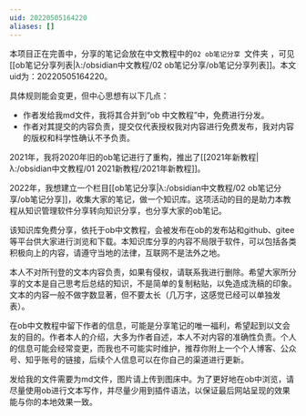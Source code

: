 ```yaml
---
uid: 20220505164220
aliases: []
---
```

本项目正在完善中，分享的笔记会放在中文教程中的`02 ob笔记分享 `文件夹 ，可见[[ob笔记分享列表|λ:/obsidian中文教程/02 ob笔记分享/ob笔记分享列表]]。本文uid为：20220505164220。

具体规则能会变更，但中心思想有以下几点：
- 作者发给我md文件，我将其合并到“ob 中文教程”中，免费进行分发。
- 作者对其提交的内容负责，提交仅代表授权我对内容进行免费发布，我对内容的版权和科学性确认不予负责。

2021年，我将2020年旧的ob笔记进行了重构，推出了[[2021年新教程|λ:/obsidian中文教程/01 2021新教程/2021年新教程]]。

2022年，我想建立一个栏目[[ob笔记分享|λ:/obsidian中文教程/02 ob笔记分享/ob笔记分享]]，收集大家的笔记，做一个知识库。这项活动的目的是助力本教程从知识管理软件分享转向知识分享，也分享大家的ob笔记。

该知识库免费分享，依托于ob中文教程，会被发布在ob的发布站和github、gitee等平台供大家进行浏览和下载。本知识库分享的内容不局限于软件，可以包括各类积极向上的内容，请遵守当地的法律，互联网不是法外之地。

本人不对所刊登的文本内容负责，如果有侵权，请联系我进行删除。希望大家所分享的文本是自己思考后总结的知识，不是简单的复制粘贴，以免造成洗稿的印象。文本的内容一般不做字数显著，但不要太长（几万字，这感觉已经可以单独发表）。

在ob中文教程中留下作者的信息，可能是分享笔记的唯一福利，希望起到以文会友的目的。作者本人的介绍，大多为作者自述，本人不对内容的准确性负责。个人的信息可能会经常变更，而我也不可能实时维护，推荐你附上一个个人博客、公众号、知乎账号的链接，后续个人信息可以在你自己的渠道进行更新。

发给我的文件需要为md文件，图片请上传到图床中。为了更好地在ob中浏览，请尽量使用ob进行文本写作，并尽量少用到插件语法，以保证最后网站呈现的效果能与你的本地效果一致。

